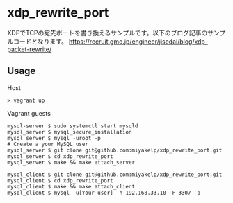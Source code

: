 # xdp_rewrite_port

XDPでTCPの宛先ポートを書き換えるサンプルです。以下のブログ記事のサンプルコードとなります。
https://recruit.gmo.jp/engineer/jisedai/blog/xdp-packet-rewrite/

## Usage

Host
```shell
> vagrant up
```

Vagrant guests
```shell
mysql-server $ sudo systemctl start mysqld
mysql_server $ mysql_secure_installation
mysql_server $ mysql -uroot -p
# Create a your MySQL user
mysql_server $ git clone git@github.com:miyakelp/xdp_rewrite_port.git
mysql_server $ cd xdp_rewrite_port
mysql_server $ make && make attach_server

mysql_client $ git clone git@github.com:miyakelp/xdp_rewrite_port.git
mysql_client $ cd xdp_rewrite_port
mysql_client $ make && make attach_client
mysql_client $ mysql -u[Your user] -h 192.168.33.10 -P 3307 -p
```
